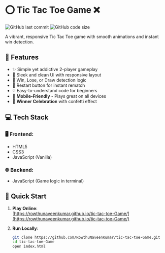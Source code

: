 # ⭕ Tic Tac Toe Game ❌  
![GitHub last commit](https://img.shields.io/github/last-commit/RowthuNaveenKumar/tic-tac-toe-Game?color=purple) 
![GitHub code size](https://img.shields.io/github/languages/code-size/RowthuNaveenKumar/tic-tac-toe-Game)  

A vibrant, responsive Tic Tac Toe game with smooth animations and instant win detection.  


## 🎯 Features  
- ✨ Simple yet addictive 2-player gameplay
- 🎨 Sleek and clean UI with responsive layout 
- 🎯 Win, Lose, or Draw detection logic
- 🔁 Restart button for instant rematch
- 💡 Easy-to-understand code for beginners
- 📱 **Mobile-Friendly** - Plays great on all devices  
- 🎉 **Winner Celebration** with confetti effect  

## 💻 Tech Stack

### 🖥️ Frontend:
- HTML5
- CSS3
- JavaScript (Vanilla)

### 🌐 Backend:
- JavaScript (Game logic in terminal)
  
## 🚀 Quick Start  
1. **Play Online**:  
   [https://rowthunaveenkumar.github.io/tic-tac-toe-Game/](https://rowthunaveenkumar.github.io/tic-tac-toe-Game/)  

2. **Run Locally**:  
   ```bash
   git clone https://github.com/RowthuNaveenKumar/tic-tac-toe-Game.git
   cd tic-tac-toe-Game
   open index.html
